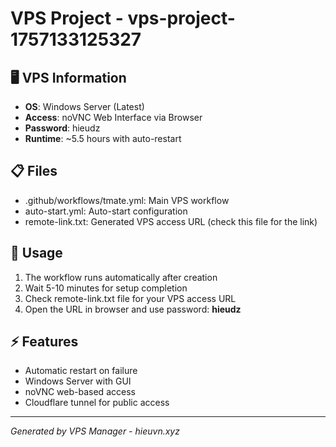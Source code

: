 # VPS Project - vps-project-1757133125327
## 🖥️ VPS Information
- **OS**: Windows Server (Latest)
- **Access**: noVNC Web Interface via Browser
- **Password**: hieudz
- **Runtime**: ~5.5 hours with auto-restart
## 📋 Files
- .github/workflows/tmate.yml: Main VPS workflow
- auto-start.yml: Auto-start configuration  
- remote-link.txt: Generated VPS access URL (check this file for the link)
## 🚀 Usage
1. The workflow runs automatically after creation
2. Wait 5-10 minutes for setup completion
3. Check remote-link.txt file for your VPS access URL
4. Open the URL in browser and use password: **hieudz**
## ⚡ Features
- Automatic restart on failure
- Windows Server with GUI
- noVNC web-based access
- Cloudflare tunnel for public access
---
*Generated by VPS Manager - hieuvn.xyz*
